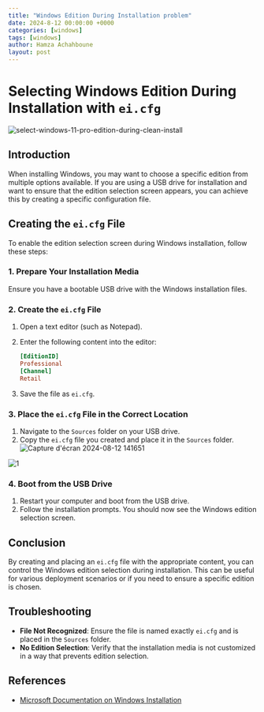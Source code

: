```yaml
---
title: "Windows Edition During Installation problem"
date: 2024-8-12 00:00:00 +0000
categories: [windows]
tags: [windows]    
author: Hamza Achahboune
layout: post
---
```


# Selecting Windows Edition During Installation with `ei.cfg`
![select-windows-11-pro-edition-during-clean-install](https://github.com/user-attachments/assets/df691fe3-1879-4d19-9be8-726e8583d925)

## Introduction

When installing Windows, you may want to choose a specific edition from multiple options available. If you are using a USB drive for installation and want to ensure that the edition selection screen appears, you can achieve this by creating a specific configuration file.

## Creating the `ei.cfg` File

To enable the edition selection screen during Windows installation, follow these steps:

### 1. Prepare Your Installation Media

Ensure you have a bootable USB drive with the Windows installation files.

### 2. Create the `ei.cfg` File

1. Open a text editor (such as Notepad).
2. Enter the following content into the editor:

    ```ini
    [EditionID]
    Professional
    [Channel]
    Retail
    ```

3. Save the file as `ei.cfg`.

### 3. Place the `ei.cfg` File in the Correct Location

1. Navigate to the `Sources` folder on your USB drive.
2. Copy the `ei.cfg` file you created and place it in the `Sources` folder.
![Capture d'écran 2024-08-12 141651](https://github.com/user-attachments/assets/0a6c19a0-ce35-4c2c-8daa-c93cc1401564)

![1](https://github.com/user-attachments/assets/aba1201f-0910-4894-8979-801a5746adf7)

### 4. Boot from the USB Drive

1. Restart your computer and boot from the USB drive.
2. Follow the installation prompts. You should now see the Windows edition selection screen.

## Conclusion

By creating and placing an `ei.cfg` file with the appropriate content, you can control the Windows edition selection during installation. This can be useful for various deployment scenarios or if you need to ensure a specific edition is chosen.

## Troubleshooting

- **File Not Recognized**: Ensure the file is named exactly `ei.cfg` and is placed in the `Sources` folder.
- **No Edition Selection**: Verify that the installation media is not customized in a way that prevents edition selection.

## References

- [Microsoft Documentation on Windows Installation](https://docs.microsoft.com/windows/deployment)
